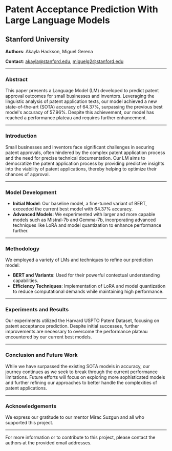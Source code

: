# Patent Acceptance Prediction With Large Language Models

## Stanford University

**Authors**: Akayla Hackson, Miguel Gerena

**Contact**: [akayla@stanford.edu](mailto:akayla@stanford.edu), [miguelg2@stanford.edu](mailto:miguelg2@stanford.edu)

---

### Abstract
This paper presents a Language Model (LM) developed to predict patent approval outcomes for small businesses and inventors. Leveraging the linguistic analysis of patent application texts, our model achieved a new state-of-the-art (SOTA) accuracy of 64.37%, surpassing the previous best model's accuracy of 57.96%. Despite this achievement, our model has reached a performance plateau and requires further enhancement.

---

### Introduction
Small businesses and inventors face significant challenges in securing patent approvals, often hindered by the complex patent application process and the need for precise technical documentation. Our LM aims to democratize the patent application process by providing predictive insights into the viability of patent applications, thereby helping to optimize their chances of approval.

---

### Model Development
- **Initial Model**: Our baseline model, a fine-tuned variant of BERT, exceeded the current best model with 64.37% accuracy.
- **Advanced Models**: We experimented with larger and more capable models such as Mistral-7b and Gemma-7b, incorporating advanced techniques like LoRA and model quantization to enhance performance further.

---

### Methodology
We employed a variety of LMs and techniques to refine our prediction model:
- **BERT and Variants**: Used for their powerful contextual understanding capabilities.
- **Efficiency Techniques**: Implementation of LoRA and model quantization to reduce computational demands while maintaining high performance.

---

### Experiments and Results
Our experiments utilized the Harvard USPTO Patent Dataset, focusing on patent acceptance prediction. Despite initial successes, further improvements are necessary to overcome the performance plateau encountered by our current best models.

---

### Conclusion and Future Work
While we have surpassed the existing SOTA models in accuracy, our journey continues as we seek to break through the current performance limitations. Future efforts will focus on exploring more sophisticated models and further refining our approaches to better handle the complexities of patent applications.

---

### Acknowledgements
We express our gratitude to our mentor Mirac Suzgun and all who supported this project.

---

For more information or to contribute to this project, please contact the authors at the provided email addresses.

